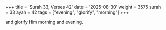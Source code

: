 +++
title = 'Surah 33, Verses 42'
date = '2025-08-30'
weight = 3575
surah = 33
ayah = 42
tags = ["evening", "glorify", "morning"]
+++

and glorify Him morning and evening.